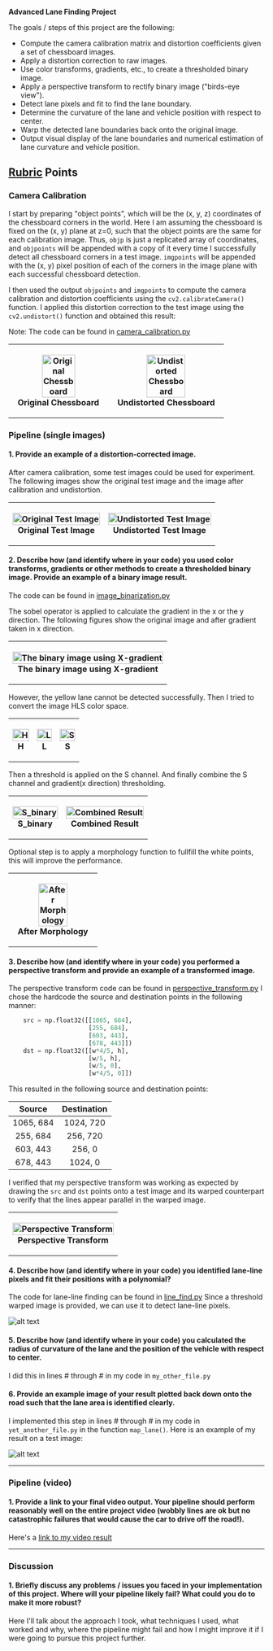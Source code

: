 **Advanced Lane Finding Project**

The goals / steps of this project are the following:

* Compute the camera calibration matrix and distortion coefficients given a set of chessboard images.
* Apply a distortion correction to raw images.
* Use color transforms, gradients, etc., to create a thresholded binary image.
* Apply a perspective transform to rectify binary image ("birds-eye view").
* Detect lane pixels and fit to find the lane boundary.
* Determine the curvature of the lane and vehicle position with respect to center.
* Warp the detected lane boundaries back onto the original image.
* Output visual display of the lane boundaries and numerical estimation of lane curvature and vehicle position.

[//]: # (Image References)

[image1]: ./output_images/original_image.png "Original Chessboard"
[image2]: ./output_images/undistorted_image.jpg "Undistorted Image"
[image3]: ./examples/binary_combo_example.jpg "Binary Example"
[image4]: ./examples/warped_straight_lines.jpg "Warp Example"
[image5]: ./examples/color_fit_lines.jpg "Fit Visual"
[image6]: ./examples/example_output.jpg "Output"
[video1]: ./project_video.mp4 "Video"

## [Rubric](https://review.udacity.com/#!/rubrics/571/view) Points

### Camera Calibration

I start by preparing "object points", which will be the (x, y, z) coordinates of the chessboard corners in the world. Here I am assuming the chessboard is fixed on the (x, y) plane at z=0, such that the object points are the same for each calibration image.  Thus, `objp` is just a replicated array of coordinates, and `objpoints` will be appended with a copy of it every time I successfully detect all chessboard corners in a test image.  `imgpoints` will be appended with the (x, y) pixel position of each of the corners in the image plane with each successful chessboard detection.  

I then used the output `objpoints` and `imgpoints` to compute the camera calibration and distortion coefficients using the `cv2.calibrateCamera()` function.  I applied this distortion correction to the test image using the `cv2.undistort()` function and obtained this result: 

Note: The code can be found in [camera_calibration.py](camera_calibration.py)
<table style="width:100%">
  <tr>
    <th>
      <p align="center">
           <img src="./output_images/original_image.jpg" alt="Original Chessboard" width="60%" height="60%">
           <br>Original Chessboard
      </p>
    </th>
    <th>
      <p align="center">
           <img src="./output_images/undistorted_image.jpg" alt="Undistorted Chessboard" width="60%" height="60%">
           <br>Undistorted Chessboard
      </p>
    </th>
  </tr>
</table>

### Pipeline (single images)

#### 1. Provide an example of a distortion-corrected image.
After camera calibration, some test images could be used for experiment. The following images show the original test image and the image after calibration and undistortion.

<table style="width:100%">
  <tr>
    <th>
      <p align="center">
           <img src="./output_images/test_image.png" alt="Original Test Image" width="100%" height="100%">
           <br>Original Test Image
      </p>
    </th>
    <th>
      <p align="center">
           <img src="./output_images/undistorted_test_image.png" alt="Undistorted Test Image" width="100%" height="100%">
           <br>Undistorted Test Image
      </p>
    </th>
  </tr>
</table>

#### 2. Describe how (and identify where in your code) you used color transforms, gradients or other methods to create a thresholded binary image.  Provide an example of a binary image result.

The code can be found in [image_binarization.py](image_binarization.py)

The sobel operator is applied to calculate the gradient in the x or the y direction. The following figures show the original image and after gradient taken in x direction.

<table style="width:100%">
  <tr>
    <th>
      <p align="center">
           <img src="./output_images/x_gradient.png" alt="The binary image using X-gradient" width="100%" height="100%">
           <br>The binary image using X-gradient
      </p>
    </th>
  </tr>
</table>

However, the yellow lane cannot be detected successfully. 
Then I tried to convert the image HLS color space.

<table style="width:100%">
  <tr>
    <th>
      <p align="center">
           <img src="./output_images/H_image.png" alt="H" width="100%" height="100%">
           <br>H
      </p>
    </th>
    <th>
      <p align="center">
           <img src="./output_images/L_image.png" alt="L" width="100%" height="100%">
           <br>L
      </p>
    </th>
    <th>
      <p align="center">
           <img src="./output_images/S_image.png" alt="S" width="100%" height="100%">
           <br>S
      </p>
    </th>
  </tr>
</table>

Then a threshold is applied on the S channel. And finally combine the S channel and gradient(x direction) thresholding.


<table style="width:100%">
  <tr>
    <th>
      <p align="center">
           <img src="./output_images/S_binary.png" alt="S_binary" width="100%" height="100%">
           <br>S_binary
      </p>
    </th>
    <th>
      <p align="center">
           <img src="./output_images/S_binary_gradx_combined.png" alt="Combined Result" width="100%" height="100%">
           <br>Combined Result
      </p>
    </th>
  </tr>
</table>

Optional step is to apply a morphology function to fullfill the white points, this will improve the performance.

<table style="width:100%">
  <tr>
    <th>
      <p align="center">
           <img src="./output_images/S_binary_gradx_morpho_combined.png" alt="After Morphology" width="60%" height="60%">
           <br>After Morphology
      </p>
    </th>
  </tr>
</table>


#### 3. Describe how (and identify where in your code) you performed a perspective transform and provide an example of a transformed image.

The perspective transform code can be found in [perspective_transform.py](perspective_transform.py)
I chose the hardcode the source and destination points in the following manner:

```python
    src = np.float32([[1065, 684],
                      [255, 684],
                      [603, 443],
                      [678, 443]])
    dst = np.float32([[w*4/5, h],
                      [w/5, h],
                      [w/5, 0],
                      [w*4/5, 0]])
```

This resulted in the following source and destination points:

| Source        | Destination   | 
|:-------------:|:-------------:| 
| 1065, 684      | 1024, 720        | 
| 255, 684      | 256, 720      |
| 603, 443     | 256, 0      |
| 678, 443      | 1024, 0        |

I verified that my perspective transform was working as expected by drawing the `src` and `dst` points onto a test image and its warped counterpart to verify that the lines appear parallel in the warped image.
<table style="width:100%">
  <tr>
    <th>
      <p align="center">
           <img src="./output_images/perspective_transform.png" alt="Perspective Transform" width="100%" height="100%">
           <br>Perspective Transform
      </p>
    </th>
  </tr>
</table>

#### 4. Describe how (and identify where in your code) you identified lane-line pixels and fit their positions with a polynomial?

The code for lane-line finding can be found in [line_find.py](line_find.py)
Since a threshold warped image is provided, we can use it to detect lane-line pixels.



![alt text][image5]

#### 5. Describe how (and identify where in your code) you calculated the radius of curvature of the lane and the position of the vehicle with respect to center.

I did this in lines # through # in my code in `my_other_file.py`

#### 6. Provide an example image of your result plotted back down onto the road such that the lane area is identified clearly.

I implemented this step in lines # through # in my code in `yet_another_file.py` in the function `map_lane()`.  Here is an example of my result on a test image:

![alt text][image6]

---

### Pipeline (video)

#### 1. Provide a link to your final video output.  Your pipeline should perform reasonably well on the entire project video (wobbly lines are ok but no catastrophic failures that would cause the car to drive off the road!).

Here's a [link to my video result](./project_video.mp4)

---

### Discussion

#### 1. Briefly discuss any problems / issues you faced in your implementation of this project.  Where will your pipeline likely fail?  What could you do to make it more robust?

Here I'll talk about the approach I took, what techniques I used, what worked and why, where the pipeline might fail and how I might improve it if I were going to pursue this project further.  
